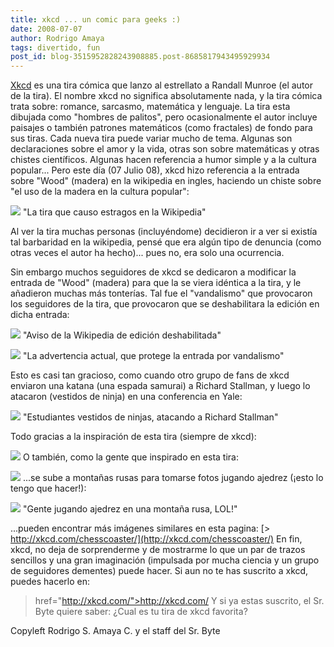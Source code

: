 ```yaml
---
title: xkcd ... un comic para geeks :)
date: 2008-07-07
author: Rodrigo Amaya
tags: divertido, fun
post_id: blog-3515952828243908885.post-8685817943495929934
---
```


[Xkcd](http://www.xkcd.com/) es una tira cómica que
lanzo al estrellato a Randall Munroe (el autor de la tira). El nombre xkcd no significa absolutamente nada, y la tira cómica trata sobre: romance, sarcasmo, matemática y lenguaje. La tira esta dibujada como "hombres de palitos", pero ocasionalmente el autor incluye paisajes o también patrones matemáticos (como fractales) de fondo para sus tiras. Cada nueva tira puede variar mucho de tema. Algunas son declaraciones sobre el amor y la vida, otras son sobre matemáticas y otras chistes científicos. Algunas hacen referencia a humor simple y a la cultura popular... Pero este día (07 Julio 08), xkcd hizo referencia a la entrada sobre "Wood" (madera) en la wikipedia en ingles, haciendo un chiste sobre "el uso de la madera en la cultura popular":

![](http://imgs.xkcd.com/comics/in_popular_culture.png)
"La
tira que causo estragos en la Wikipedia"

Al ver la tira muchas personas (incluyéndome) decidieron ir a ver si existía tal barbaridad en la wikipedia, pensé que era algún tipo de denuncia (como otras veces el autor ha hecho)... pues no, era solo una ocurrencia.

Sin embargo muchos seguidores de xkcd se dedicaron a modificar la entrada de "Wood" (madera) para que la se viera idéntica a la tira, y le añadieron muchas más tonterías. Tal fue el "vandalismo" que provocaron los seguidores de la tira, que provocaron que se deshabilitara la edición en dicha entrada:

[![](http://bp1.blogger.com/_ayvorITawE4/SHLBxfOgiAI/AAAAAAAAA2M/HVYkoup0G_c/s400/wiki-lol.jpg)](http://bp1.blogger.com/_ayvorITawE4/SHLBxfOgiAI/AAAAAAAAA2M/HVYkoup0G_c/s1600-h/wiki-lol.jpg)
"Aviso de la Wikipedia de
edición deshabilitada"

[![](http://bp3.blogger.com/_ayvorITawE4/SHLY5_OgiDI/AAAAAAAAA2k/osw2bPapvBI/s400/wiki-lol2.jpg)](http://bp3.blogger.com/_ayvorITawE4/SHLY5_OgiDI/AAAAAAAAA2k/osw2bPapvBI/s1600-h/wiki-lol2.jpg)
"La advertencia actual, que
protege la entrada por vandalismo"

Esto es casi tan gracioso, como cuando otro grupo de fans de xkcd enviaron una katana (una espada samurai) a Richard Stallman, y luego lo atacaron (vestidos de ninja) en una conferencia en Yale:

[![](http://bp3.blogger.com/_ayvorITawE4/SHLCt_OgiBI/AAAAAAAAA2U/HqN6FLsJ2Wk/s400/Richard_Stallman_attacked_by_ninjas,_October_17,_2007.jpg)](http://bp3.blogger.com/_ayvorITawE4/SHLCt_OgiBI/AAAAAAAAA2U/HqN6FLsJ2Wk/s1600-h/Richard_Stallman_attacked_by_ninjas,_October_17,_2007.jpg)
"Estudiantes vestidos de
ninjas, atacando a Richard Stallman"

Todo gracias a la inspiración de esta tira (siempre de xkcd):

![](http://imgs.xkcd.com/comics/open_source.png)
O también, como la gente que inspirado en esta tira:

[![](http://bp3.blogger.com/_ayvorITawE4/SHLEC_OgiCI/AAAAAAAAA2c/ANrFFTYFZEo/s400/chess+photo.png)](http://bp3.blogger.com/_ayvorITawE4/SHLEC_OgiCI/AAAAAAAAA2c/ANrFFTYFZEo/s1600-h/chess+photo.png)
...se sube a montañas rusas para tomarse fotos jugando ajedrez (¡esto lo tengo que hacer!):

![](http://imgs.xkcd.com/chesscoaster/xkcd_logride.jpg)
"Gente jugando ajedrez en una montaña rusa,
LOL!"

...pueden encontrar más imágenes similares en esta pagina:
[> http://xkcd.com/chesscoaster/](http://xkcd.com/chesscoaster/) En
fin, xkcd, no deja de sorprenderme y de mostrarme lo que un par de trazos sencillos y una gran imaginación (impulsada por mucha ciencia y un grupo de seguidores dementes) puede hacer. Si aun no te has suscrito a xkcd, puedes hacerlo en:

> href="http://xkcd.com/">http://xkcd.com/
Y si ya estas suscrito, el Sr. Byte quiere saber: ¿Cual es tu tira de xkcd favorita?

Copyleft Rodrigo S. Amaya C. y el staff del Sr. Byte
